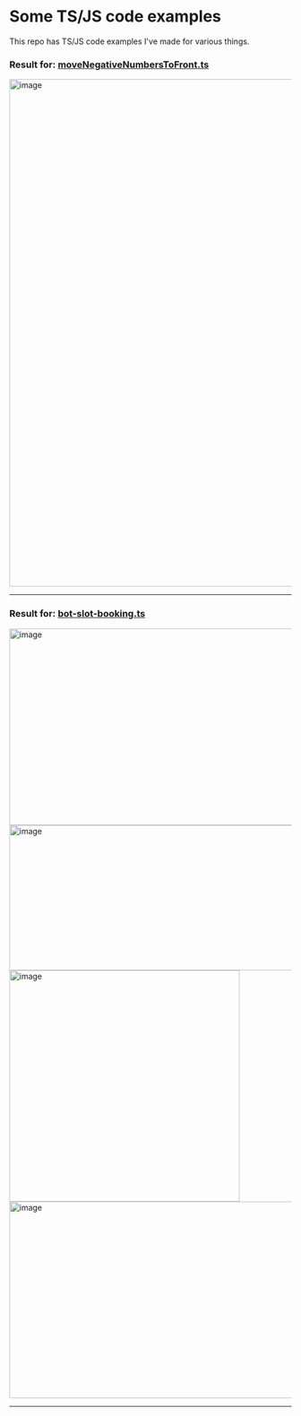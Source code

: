 # Some TS/JS code examples

This repo has TS/JS code examples I've made for various things.


### Result for: [moveNegativeNumbersToFront.ts](https://github.com/vitaliy-k-sdet/tasks_typescript_js/blob/main/moveNegativeNumbersToFront.ts)

<img width="1782" height="906" alt="image" src="https://github.com/user-attachments/assets/112b57db-971d-4d2d-8f22-1725fc6c6993" />

--------------------------------------------------------------------------------------------------------------------------------------------

### Result for: [bot-slot-booking.ts](https://github.com/vitaliy-k-sdet/tasks_typescript_js/blob/main/bot-slot-booking.ts)
<img width="1280" height="351" alt="image" src="https://github.com/user-attachments/assets/872361c5-0410-4e3f-9194-0d4bc8cf3d71" />

<img width="1280" height="259" alt="image" src="https://github.com/user-attachments/assets/9afc5618-4b16-4311-baa4-8f0aab02af13" />

<img width="411" height="413" alt="image" src="https://github.com/user-attachments/assets/33307285-5ae8-4925-8fb1-7f207987b797" />

<img width="660" height="351" alt="image" src="https://github.com/user-attachments/assets/9adb9aa2-5110-47c7-ae5e-c1551f6a8c76" />

--------------------------------------------------------------------------------------------------------------------------------------------

